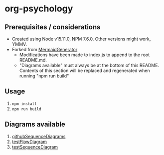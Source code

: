 # org-psychology

## Prerequisites / considerations

* Created using Node v15.11.0, NPM 7.6.0.  Other versions might work, YMMV.
* Forked from [MermaidGenerator](https://github.com/SimonKenyonShepard/mermaidjs-github-svg-generator)
  * Modifications have been made to index.js to append to the root README.md.
  * "Diagrams available" must always be at the bottom of this README.  Contents of this section will be replaced and regenerated when running "npm run build"

## Usage
1. `npm install`
1. `npm run build`

## Diagrams available
1. [githubSequenceDiagrams](generated/githubSequenceDiagrams/README.md)
1. [testFlowDiagram](generated/testFlowDiagram/README.md)
1. [testSequenceDiagram](generated/testSequenceDiagram/README.md)
